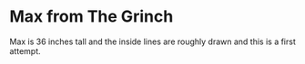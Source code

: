 # Max from The Grinch

Max is 36 inches tall and the inside lines are roughly drawn and this is a first attempt. 